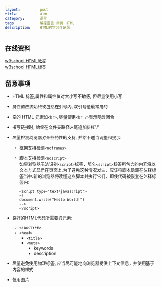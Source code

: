 ```yaml
---
layout:         post  
title:          HTML  
category:       语言  
tags:           编程语言 网页 HTML  
description:    HTML的学习与记录
---
```


## 在线资料
<a href="http://www.w3school.com.cn/html/index.asp" target="_blank">w3school HTML教程</a>  
<a href="http://www.w3school.com.cn/tags/index.asp" target="_blank">w3school HTML标签</a>

## 留意事项
* HTML 标签,属性和属性值对大小写不敏感, 但尽量使用小写
* 属性值应该始终被包括在引号内, 双引号是最常用的
* 空的 HTML 元素如`<br>`, 尽量使用`<br />`表示隐含闭合
* 书写链接时, 始终在文件夹路径末尾追加斜杠'/'
* 尽量检测浏览器对某些特性的支持, 并给予适当调整和提示:
    * 框架支持检测`<noframes>`
    * 脚本支持检测`<noscript>`  
      如果浏览器无法识别`<script>`标签，那么`<script>`标签所包含的内容将以文本方式显示在页面上.为了避免这种情况发生，应该将脚本隐藏在注释标签当中.新的浏览器将读懂这些脚本并执行它们，即使代码被嵌套在注释标签内:

        ```
        <script type="text/javascript">
        <!--
        document.write("Hello World!")
        -->
        </script>
        ```

* 良好的HTML代码所需要的元素:
    * `<!DOCTYPE>`
    * `<head>`
        * `<title>` 
        * `<meta>`
            * keywords
            * description
* 尽量避免使用物理标签, 应当尽可能地向浏览器提供上下文信息，并使用基于内容的样式
* 慎用图片
